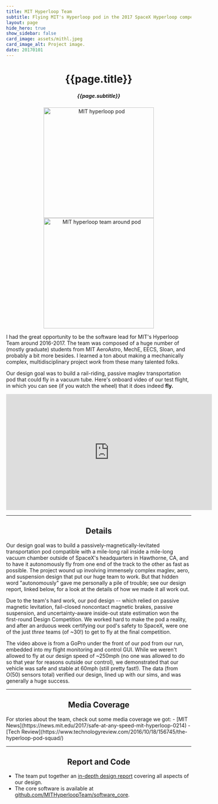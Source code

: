 ```yaml
---
title: MIT Hyperloop Team
subtitle: Flying MIT's Hyperloop pod in the 2017 SpaceX Hyperloop competition.
layout: page
hide_hero: true
show_sidebar: false
card_image: assets/mithl.jpeg
card_image_alt: Project image.
date: 20170101
---
```

<center>
<h1>{{page.title}}</h1>
<h5>{{page.subtitle}}</h5>
<img src="{{site.baseurl}}/assets/mithl.jpeg" alt="MIT hyperloop pod" style="height: 300px;"/>
<img src="{{site.baseurl}}/assets/hyperloop_team.jpg" alt="MIT hyperloop team around pod" style="height: 300px;"/>
</center>

I had the great opportunity to be the software lead for MIT's Hyperloop Team around 2016-2017. The team was composed of a huge number of (mostly graduate) students from MIT AeroAstro, MechE, EECS, Sloan, and probably a bit more besides. I learned a ton about making a mechanically complex, multidisciplinary project *work* from these many talented folks.

Our design goal was to build a rail-riding, passive maglev transportation pod that could fly in a vacuum tube. Here's onboard video of our test flight, in which you can see (if you watch the wheel) that it does indeed **fly.**

<center>
<iframe width="560" height="315" src="https://www.youtube.com/embed/U12rGwQfNb4" title="YouTube video player" frameborder="0" allow="accelerometer; autoplay; clipboard-write; encrypted-media; gyroscope; picture-in-picture" allowfullscreen></iframe>
</center>

---

<center><h2>Details</h2></center>
Our design goal was to build a passively-magnetically-levitated transportation pod compatible with a mile-long rail inside a mile-long vacuum chamber outside of SpaceX's headquarters in Hawthorne, CA, and to have it autonomously fly from one end of the track to the other as fast as possible. The project wound up involving immensely complex maglev, aero, and suspension design that put our huge team to work. But that hidden word "autonomously" gave me personally a pile of trouble; see our design report, linked below, for a look at the details of how we made it all work out.

Due to the team's hard work, our pod design -- which relied on passive magnetic levitation, fail-closed noncontact magnetic brakes, passive suspension, and uncertainty-aware inside-out state estimation won the first-round Design Competition. We worked hard to make the pod a reality, and after an arduous week certifying our pod's safety to SpaceX, were one of the just *three* teams (of ~30!) to get to fly at the final competition.

The video above is from a GoPro under the front of our pod from our run, embedded into my flight monitoring and control GUI. While we weren't allowed to fly at our design speed of ~250mph (no one was allowed to do so that year for reasons outside our control), we demonstrated that our vehicle was safe and stable at 60mph (still pretty fast!). The data (from O(50) sensors total) verified our design, lined up with our sims, and was generally a huge success.

---

<center><h2>Media Coverage</h2></center>
For stories about the team, check out some media coverage we got:
- [MIT News](https://news.mit.edu/2017/safe-at-any-speed-mit-hyperloop-0214)
- [Tech Review](https://www.technologyreview.com/2016/10/18/156745/the-hyperloop-pod-squad/)

---

<center><h2>Report and Code</h2></center>

- The team put together an [in-depth design report]({{site.baseurl}}/assets/MITHyperloop_FinalReport_2017_public.pdf) covering all aspects of our design.
- The core software is available at [github.com/MITHyperloopTeam/software_core](https://github.com/MITHyperloopTeam/software_core).
